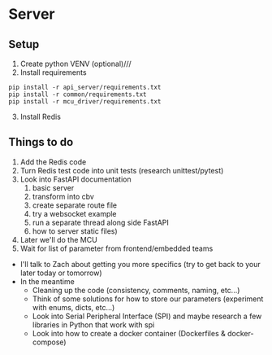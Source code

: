 # Server

## Setup

1. Create python VENV (optional)///
2. Install requirements

```shell
pip install -r api_server/requirements.txt
pip install -r common/requirements.txt
pip install -r mcu_driver/requirements.txt
```

3. Install Redis

## Things to do

1. Add the Redis code
2. Turn Redis test code into unit tests (research unittest/pytest)
3. Look into FastAPI documentation
   1. basic server
   2. transform into cbv
   3. create separate route file
   4. try a websocket example
   5. run a separate thread along side FastAPI
   6. how to server static files)
4. Later we'll do the MCU
5. Wait for list of parameter from frontend/embedded teams

- I'll talk to Zach about getting you more specifics (try to get back to your later today or tomorrow)
- In the meantime
  - Cleaning up the code (consistency, comments, naming, etc...)
  - Think of some solutions for how to store our parameters (experiment with enums, dicts, etc...)
  - Look into Serial Peripheral Interface (SPI) and maybe research a few libraries in Python that work with spi
  - Look into how to create a docker container (Dockerfiles & docker-compose)